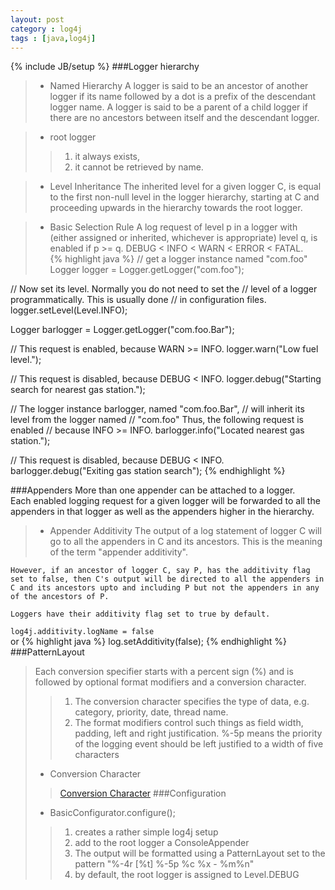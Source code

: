 ```yaml
---
layout: post
category : log4j
tags : [java,log4j]
---
```

{% include JB/setup %}
###Logger hierarchy
>+ Named Hierarchy
    A logger is said to be an ancestor of another logger if its name followed by a dot is a prefix of the descendant logger name. A logger is said to be a parent of a child logger if there are no ancestors between itself and the descendant logger.  

>+ root logger
>>1. it always exists,
>>2. it cannot be retrieved by name.  

>+ Level Inheritance
	The inherited level for a given logger C, is equal to the first non-null level in the logger hierarchy, starting at C and proceeding upwards in the hierarchy towards the root logger.  

<!--more-->

>+ Basic Selection Rule
	A log request of level p in a logger with (either assigned or inherited, whichever is appropriate) level q, is enabled if p >= q.
	DEBUG < INFO < WARN < ERROR < FATAL.  
{% highlight java %}
   // get a logger instance named "com.foo"
   Logger  logger = Logger.getLogger("com.foo");

   // Now set its level. Normally you do not need to set the
   // level of a logger programmatically. This is usually done
   // in configuration files.
   logger.setLevel(Level.INFO);

   Logger barlogger = Logger.getLogger("com.foo.Bar");

   // This request is enabled, because WARN >= INFO.
   logger.warn("Low fuel level.");

   // This request is disabled, because DEBUG < INFO.
   logger.debug("Starting search for nearest gas station.");

   // The logger instance barlogger, named "com.foo.Bar",
   // will inherit its level from the logger named
   // "com.foo" Thus, the following request is enabled
   // because INFO >= INFO.
   barlogger.info("Located nearest gas station.");

   // This request is disabled, because DEBUG < INFO.
   barlogger.debug("Exiting gas station search");
{% endhighlight %}

###Appenders
	More than one appender can be attached to a logger.  
	Each enabled logging request for a given logger will be forwarded to all the appenders in that logger as well as the appenders higher in the hierarchy.   
>+ Appender Additivity
	The output of a log statement of logger C will go to all the appenders in C and its ancestors. This is the meaning of the term "appender additivity".

	However, if an ancestor of logger C, say P, has the additivity flag set to false, then C's output will be directed to all the appenders in C and its ancestors upto and including P but not the appenders in any of the ancestors of P.

	Loggers have their additivity flag set to true by default.  

`log4j.additivity.logName = false`  
or
{% highlight java %}
log.setAdditivity(false);
{% endhighlight %}
###PatternLayout
>Each conversion specifier starts with a percent sign (%) and is followed by optional format modifiers and a conversion character.
>>1. The conversion character specifies the type of data, e.g. category, priority, date, thread name.
>>2. The format modifiers control such things as field width, padding, left and right justification.
	%-5p means the priority of the logging event should be left justified to a width of five characters  
>+ Conversion Character  
>>[Conversion Character](http://logging.apache.org/log4j/1.2/apidocs/org/apache/log4j/PatternLayout.html)
###Configuration
>+ BasicConfigurator.configure();
>>1. creates a rather simple log4j setup
>>2. add to the root logger a ConsoleAppender
>>3. The output will be formatted using a PatternLayout set to the pattern "%-4r \[%t\] %-5p %c %x - %m%n"
>>4. by default, the root logger is assigned to Level.DEBUG





